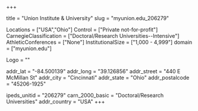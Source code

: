 
+++

title = "Union Institute & University"
slug = "myunion.edu_206279"

Locations = ["USA","Ohio"]
Control = ["Private not-for-profit"]
CarnegieClassification = ["Doctoral/Research Universities--Intensive"]
AthleticConferences = ["None"]
InstitutionalSize = ["1,000 - 4,999"]
domain = ["myunion.edu"]

Logo = ""

addr_lat = "-84.500139"
addr_long = "39.126856"
addr_street = "440 E McMillan St"
addr_city = "Cincinnati"
addr_state = "Ohio"
addr_postalcode = "45206-1925"

ipeds_unitid = "206279"
carn_2000_basic = "Doctoral/Research Universities"
addr_country = "USA"
+++
    
